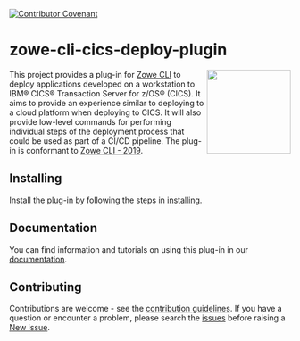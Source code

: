 [![Contributor Covenant](https://img.shields.io/badge/Contributor%20Covenant-v1.4%20adopted-ff69b4.svg)](CODE_OF_CONDUCT)

# zowe-cli-cics-deploy-plugin

<img align="right" width="150" src="https://github.com/openmainframeproject/artwork/blob/master/other/zowe-conformant/zowe-conformant-cli-2019-color.png">This project provides a plug-in for [Zowe CLI](https://github.com/zowe/zowe-cli) to deploy applications developed on a workstation to IBM® CICS® Transaction Server for z/OS® (CICS). It aims to provide an experience similar to deploying to a cloud platform when deploying to CICS. It will also provide low-level commands for performing individual steps of the deployment process that could be used as part of a CI/CD pipeline. The plug-in is conformant to [Zowe CLI - 2019](https://www.openmainframeproject.org/projects/zowe/conformance).

## Installing

Install the plug-in by following the steps in [installing](https://ibm.github.io/zowe-cli-cics-deploy-plugin/cdp-Installing.html).

## Documentation

You can find information and tutorials on using this plug-in in our [documentation](https://ibm.github.io/zowe-cli-cics-deploy-plugin/index.html).

## Contributing

Contributions are welcome - see the [contribution guidelines](CONTRIBUTING.md). If you have a question or encounter a problem, please search the [issues](https://github.com/IBM/zowe-cli-cics-deploy-plugin/issues) before raising a [New issue](https://github.com/IBM/zowe-cli-cics-deploy-plugin/issues/new).
